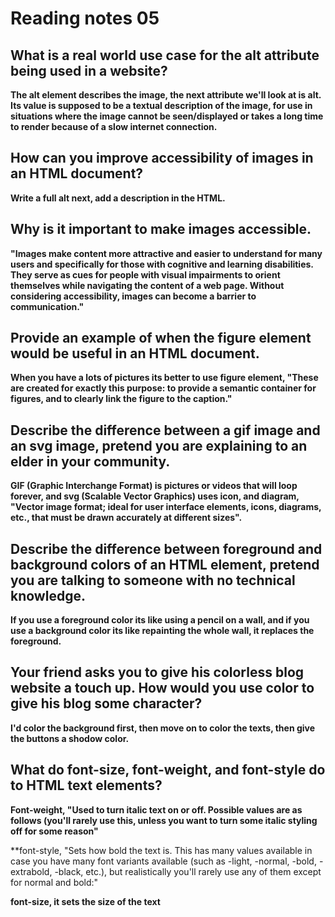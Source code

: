 
# Reading notes 05

## What is a real world use case for the alt attribute being used in a website?

**The alt element describes the image, the next attribute we'll look at is alt. Its value is supposed to be a textual description of the image, for use in situations where the image cannot be seen/displayed or takes a long time to render because of a slow internet connection.**

## How can you improve accessibility of images in an HTML document?

**Write a full alt next, add a description in the HTML.**

## Why is it important to make images accessible.

**"Images make content more attractive and easier to understand for many users and specifically for those with cognitive and learning disabilities. They serve as cues for people with visual impairments to orient themselves while navigating the content of a web page. Without considering accessibility, images can become a barrier to communication."**

## Provide an example of when the figure element would be useful in an HTML document.

**When you have a lots of pictures its better to use figure element, "These are created for exactly this purpose: to provide a semantic container for figures, and to clearly link the figure to the caption."**

## Describe the difference between a gif image and an svg image, pretend you are explaining to an elder in your community.

**GIF (Graphic Interchange Format) is pictures or videos that will loop forever, and svg (Scalable Vector Graphics) uses icon, and diagram, "Vector image format; ideal for user interface elements, icons, diagrams, etc., that must be drawn accurately at different sizes".**

## Describe the difference between foreground and background colors of an HTML element, pretend you are talking to someone with no technical knowledge.

**If you use a foreground color its like using a pencil on a wall, and if you use a background color its like repainting the whole wall, it replaces the foreground.**

## Your friend asks you to give his colorless blog website a touch up. How would you use color to give his blog some character?

**I'd color the background first, then move on to color the texts, then give the buttons a shodow color.**

## What do font-size, font-weight, and font-style do to HTML text elements?

**Font-weight, "Used to turn italic text on or off. Possible values are as follows (you'll rarely use this, unless you want to turn some italic styling off for some reason"**

**font-style, "Sets how bold the text is. This has many values available in case you have many font variants available (such as -light, -normal, -bold, -extrabold, -black, etc.), but realistically you'll rarely use any of them except for normal and bold:"

**font-size, it sets the size of the text**

